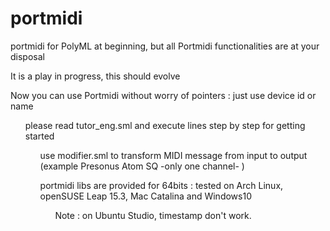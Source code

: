 # portmidi
portmidi for PolyML at beginning, but all Portmidi functionalities are at your disposal<p>
<p> It is a play in progress, this should evolve
<p> Now you can use Portmidi without worry of pointers : just use device id or name
<ul> please read tutor_eng.sml and execute lines step by step for getting started
<ul> use modifier.sml to transform MIDI message from input to output (example Presonus Atom SQ -only one channel- )
<p> portmidi libs are provided for 64bits : tested on Arch Linux, openSUSE Leap 15.3, Mac Catalina and Windows10 
<ul> Note : on Ubuntu Studio, timestamp don't work.


